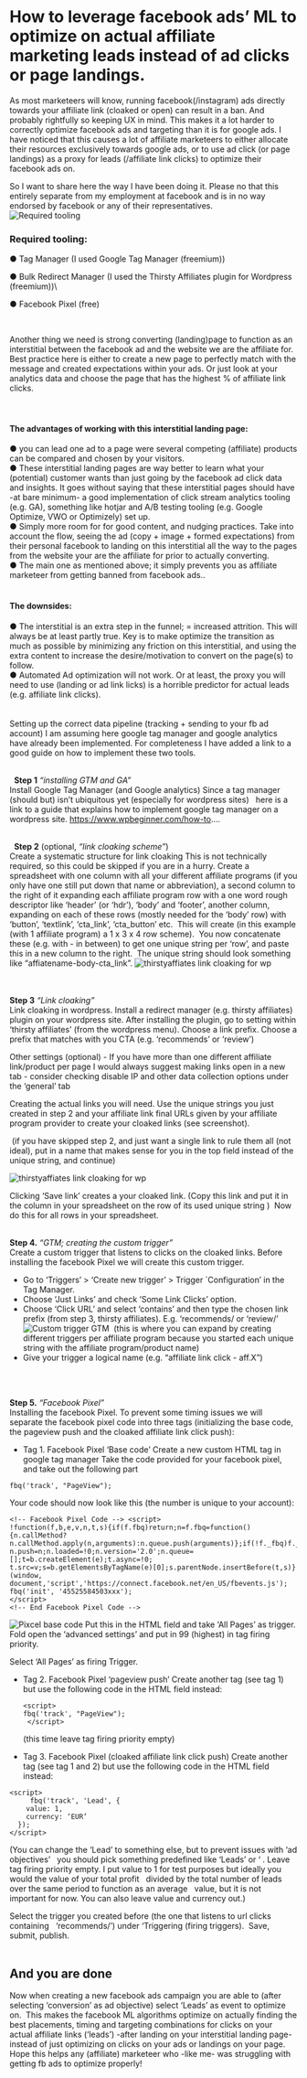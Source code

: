 # How to leverage facebook ads’ ML to optimize on actual affiliate marketing leads instead of ad clicks or page landings. #

As most marketeers will know, running facebook(/instagram) ads directly towards your affiliate link (cloaked or open) can result in a ban. And probably rightfully so keeping UX in mind. This makes it a lot harder to correctly optimize facebook ads and targeting than it is for google ads. I have noticed that this causes a lot of affiliate marketeers to either allocate their resources exclusively towards google ads, or to use ad click (or page landings) as a proxy for leads (/affiliate link clicks) to optimize their facebook ads on.

So I want to share here the way I have been doing it. Please no that this entirely separate from my employment at facebook and is in no way endorsed by facebook or any of their representatives.
<br />
![Required tooling](/IMG/image3.png) 
<br />

### Required tooling: ###
 
●	Tag Manager (I used Google Tag Manager (freemium))

●	Bulk Redirect Manager (I used the Thirsty Affiliates plugin for Wordpress (freemium))\

●	Facebook Pixel (free)

<br />

Another thing we need is strong converting (landing)page to function as an interstitial between the facebook ad and the website we are the affiliate for.
Best practice here is either to create a new page to perfectly match with the message and created expectations within your ads. Or just look at your analytics data and choose the page that has the highest % of affiliate link clicks.
<br />
<br />
<br />
#### The advantages of working with this interstitial landing page: ####

●	you can lead one ad to a page were several competing (affiliate) products can be compared and chosen by your visitors.  
●	These interstitial landing pages are way better to learn what your (potential) customer wants than just going by the facebook ad click data and insights. It goes without saying that these interstitial pages should have -at bare minimum- a good implementation of click stream analytics tooling (e.g. GA), something like hotjar and A/B testing tooling (e.g. Google Optimize, VWO or Optimizely) set up.  
●	Simply more room for for good content, and nudging practices. Take into account the flow, seeing the ad (copy + image + formed expectations) from their personal facebook to landing on this interstitial all the way to the pages from the website your are the affiliate for prior to actually converting.  
●	The main one as mentioned above; it simply prevents you as affiliate marketeer from getting banned from facebook ads..  
<br />


#### The downsides: ####
●	The interstitial is an extra step in the funnel; = increased attrition. This will always be at least partly true. Key is to make optimize the transition as much as possible by minimizing any friction on this interstitial, and using the extra content to increase the desire/motivation to convert on the page(s) to follow.  
●	Automated Ad optimization will not work. Or at least, the proxy you will need to use (landing or ad link licks) is a horrible predictor for actual leads (e.g. affiliate link clicks).  
<br />
<br />
Setting up the correct data pipeline (tracking + sending to your fb ad account) I am assuming here google tag manager and google analytics have already been implemented. For completeness I have added a link to a good guide on how to implement these two tools. 
<br />
<br />

 	**Step 1**  *“installing GTM and GA”*<br /> 
  Install Google Tag Manager (and Google analytics)	Since a tag manager (should but) isn’t ubiquitous yet (especially for wordpress sites)  	here is a link to a guide that explains how to implement google tag manager on a  	wordpress site. https://www.wpbeginner.com/how-to....
<br />
<br />


 
**Step 2** (optional, *“link cloaking scheme”*)<br /> 
Create a systematic structure for link cloaking
This is not technically required, so this could be skipped if you are in a hurry. Create a spreadsheet with one column with all your different affiliate programs (if you only have one still put down that name or abbreviation), a second column to the right of it expanding each affiliate program row with a one word rough descriptor like ‘header’ (or ‘hdr’), ‘body’ and ‘footer’, another column, expanding on each of these rows (mostly needed for the ‘body’ row) with ‘button’, ‘textlink’, ‘cta_link’, ‘cta_button’ etc.  This will create (in this example (with 1 affiliate program) a 1 x 3 x 4 row scheme).   You now concatenate these (e.g. with - in between) to get one unique string per ‘row’, and paste this in a new column to the right.   The unique string should look something like “affiatename-body-cta_link”.
![thirstyaffiates link cloaking for wp](https://github.com/StevenPeutz/DigitalMarketingProjects/blob/master/ImprovedProxy-facebook_ads/IMG/image1.png)  
<br />
<br />


**Step 3** *“Link cloaking”*<br />
Link cloaking in wordpress. Install a redirect manager (e.g. thirsty affiliates) plugin on your wordpress site. 
After installing the plugin, go to setting within ‘thirsty affiliates’ (from the wordpress menu). Choose a link prefix. Choose a prefix that matches with you CTA (e.g. ‘recommends’ or ‘review’)

Other settings (optional) - If you have more than one different affiliate link/product per page I would always suggest making links open in a new tab - consider checking disable IP and other data collection options under the ‘general’ tab

Creating the actual links you will need.
Use the unique strings you just created in step 2 and your affiliate link final URLs given by your affiliate program provider to create your cloaked links (see screenshot).

 (if you have skipped step 2, and just want a single link to rule them all (not ideal), put in a name that makes sense for you in the top field instead of the unique string, and continue)  
 
 ![thirstyaffiates link cloaking for wp](/IMG/image7.png) 

Clicking ‘Save link’ creates a your cloaked link. (Copy this link and put it in the column in your spreadsheet on the row of its used unique string )  Now do this for all rows in your spreadsheet.
<br />
<br />


**Step 4.**  *“GTM; creating the custom trigger”* <br /> 
Create a custom trigger that listens to clicks on the cloaked links.
Before installing the facebook Pixel we will create this custom trigger.
-	Go to ‘Triggers’ > ‘Create new trigger’ > Trigger `Configuration’  in the Tag Manager.
-	Choose ‘Just Links’  and check ‘Some Link Clicks’ option.
-	Choose ‘Click URL’ and select ‘contains’ and then type the chosen link prefix (from step 3, thirsty affiliates). E.g. ‘recommends/ or ‘review/’   
![Custom trigger GTM](/IMG/image2.png) 
 (this is where you can expand by creating different triggers per affiliate program because you started each unique string with the affiliate program/product name)
-	Give your trigger a logical name (e.g. “affiliate link click - aff.X”) 
<br />
<br />


**Step 5.**  *“Facebook Pixel”*<br />
Installing the facebook Pixel. To prevent some timing issues we will separate the facebook pixel code into three tags (initializing the base code, the pageview push and the cloaked affiliate link click push):

-	Tag 1. Facebook Pixel ‘Base code’
Create a new custom HTML tag in google tag manager
Take the code provided for your facebook pixel, and take out the following part  
```
fbq('track', "PageView");  
```
Your code should now look like this (the number is unique to your account):  
```
<!-- Facebook Pixel Code --> <script>
!function(f,b,e,v,n,t,s){if(f.fbq)return;n=f.fbq=function(){n.callMethod?
n.callMethod.apply(n,arguments):n.queue.push(arguments)};if(!f._fbq)f._fbq=n;
n.push=n;n.loaded=!0;n.version='2.0';n.queue=[];t=b.createElement(e);t.async=!0;
t.src=v;s=b.getElementsByTagName(e)[0];s.parentNode.insertBefore(t,s)}(window,
document,'script','https://connect.facebook.net/en_US/fbevents.js');
fbq('init', '45525584503xxx');
</script>  
<!-- End Facebook Pixel Code -->  
```
![Pixcel base code](/IMG/image4.png) 
Put this in the HTML field and take ‘All Pages’ as trigger.
Fold open the ‘advanced settings’ and put in 99 (highest) in tag firing priority.



Select ‘All Pages’ as firing Trigger.

-	Tag 2. Facebook Pixel ‘pageview push’
	Create another tag (see tag 1) but use the following code in the HTML field instead:  
	```
	<script>
  	fbq('track', "PageView");
 	 </script>  
	 ```
	(this time leave tag firing priority empty) 

-	Tag 3. Facebook Pixel (cloaked affiliate link click push) Create another tag (see tag 1 and 2) but use the following code in the HTML field instead:  
```
<script>
 	 fbq('track', 'Lead', {
    value: 1,
    currency: ‘EUR’
  });
</script>  
```


(You can change the ‘Lead’ to something else, but to prevent issues with ‘ad objectives’  	you should pick something predefined like ‘Leads’ or ‘ . Leave tag firing priority empty.
I put value to 1 for test purposes but ideally you would the value of your total profit  	divided by the total number of leads over the same period to function as an average  	value, but it is not important for now. You can also leave value and currency out.)

Select the trigger you created before (the one that listens to url clicks containing  	‘recommends/’) under ‘Triggering (firing triggers). 
Save, submit, publish. 
<br />
<br />

## And you are done ##

Now when creating a new facebook ads campaign you are able to (after selecting ‘conversion’ as ad objective) select ‘Leads’ as event to optimize on.  This makes the facebook ML algorithms optimize on actually finding the best placements, timing and targeting combinations for clicks on your actual affiliate links (‘leads’) -after landing on your interstitial landing page-  instead of just optimizing on clicks on your ads or landings on your page.  Hope this helps any (affiliate) marketeer who -like me- was struggling with getting fb ads to optimize properly!

